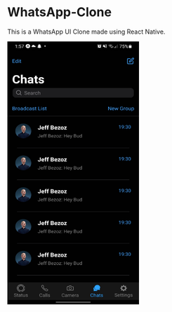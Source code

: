 # WhatsApp-Clone

This is a WhatsApp UI Clone made using React Native.

<img src="https://github.com/Sooryasanand/WhatsApp-Clone/blob/master/assets/screenshot/whatsapp-screenshot.jpg" width="300" height="600">
